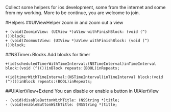 Collect some helpers for ios development, some from the internet and some from my working. More to be continue, you are welcome to join.

#Helpers
##UIViewHelper
zoom in and zoom out a view
	
		
	+ (void)ZoominView: (UIView *)aView withFinishBlock: (void (^)())block;
	+ (void)ZoomoutView: (UIView *)aView withFinishBlock: (void (^)())block;
	
##NSTimer+Blocks
Add blocks for timer

		
	+(id)scheduledTimerWithTimeInterval:(NSTimeInterval)inTimeInterval block:(void (^)())inBlock repeats:(BOOL)inRepeats;
	
	+(id)timerWithTimeInterval:(NSTimeInterval)inTimeInterval block:(void (^)())inBlock repeats:(BOOL)inRepeats;
	
	
##UIAlertView+Extend
You can disable or enable a button in UIAlertView

	
	- (void)disableButtonWithTitle: (NSString *)title;
	- (void)enableButtonWithTitle: (NSString *)title;
	
	
	